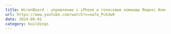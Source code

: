 ```yaml
---
title: WirenBoard - управление с iPhone и голосовые команды Яндекс Алиса | SmartoDom, 2021
url: https://www.youtube.com/watch?v=oa7a_PcG3w0
date: 2024-06-01
category: buildings
---
```

